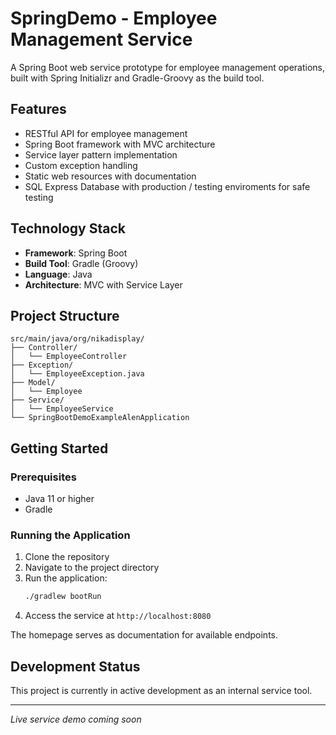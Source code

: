 # SpringDemo - Employee Management Service

A Spring Boot web service prototype for employee management operations, built with Spring Initializr and Gradle-Groovy as the build tool.

## Features

- RESTful API for employee management
- Spring Boot framework with MVC architecture
- Service layer pattern implementation
- Custom exception handling
- Static web resources with documentation
- SQL Express Database with production / testing enviroments for safe testing

## Technology Stack

- **Framework**: Spring Boot
- **Build Tool**: Gradle (Groovy)
- **Language**: Java
- **Architecture**: MVC with Service Layer

## Project Structure

```
src/main/java/org/nikadisplay/
├── Controller/
│   └── EmployeeController
├── Exception/
│   └── EmployeeException.java
├── Model/
│   └── Employee
├── Service/
│   └── EmployeeService
└── SpringBootDemoExampleAlenApplication
```

## Getting Started

### Prerequisites

- Java 11 or higher
- Gradle

### Running the Application

1. Clone the repository
2. Navigate to the project directory
3. Run the application:
   ```bash
   ./gradlew bootRun
   ```
4. Access the service at `http://localhost:8080`

The homepage serves as documentation for available endpoints.

## Development Status

This project is currently in active development as an internal service tool.

---


*Live service demo coming soon*
